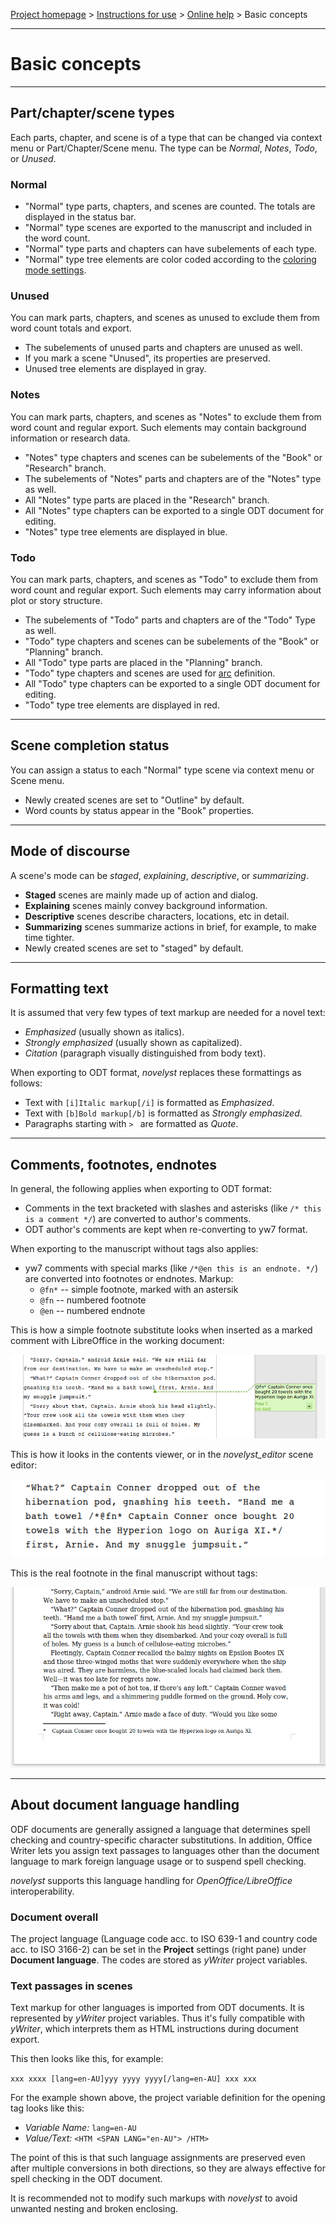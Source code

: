 [Project homepage](../index) > [Instructions for use](../usage) > [Online help](help) > Basic concepts

--- 

# Basic concepts

---

## Part/chapter/scene types

Each parts, chapter, and scene  is of a type that can be changed via context menu or Part/Chapter/Scene menu. 
The type can be *Normal*, *Notes*, *Todo*, or *Unused*.

### Normal

- "Normal" type parts, chapters, and scenes are counted. The totals are displayed in the status bar.
- "Normal" type scenes are exported to the manuscript and included in the word count. 
- "Normal" type parts and chapters can have subelements of each type. 
- "Normal" type tree elements are color coded according to the [coloring mode settings](tools_menu#coloring-mode).

### Unused

You can mark parts, chapters, and scenes as unused to exclude them from word count totals and export.

- The subelements of unused parts and chapters are unused as well.
- If you mark a scene "Unused", its properties are preserved. 
- Unused tree elements are displayed in gray.

### Notes

You can mark parts, chapters, and scenes as "Notes" to exclude them from word count and regular export. 
Such elements may contain background information or research data.

- "Notes" type chapters and scenes can be subelements of the "Book" or "Research" branch. 
- The subelements of "Notes" parts and chapters are of the "Notes" type as well.
- All "Notes" type parts are placed in the "Research" branch.
- All "Notes" type chapters can be exported to a single ODT document for editing.
- "Notes" type tree elements are displayed in blue.

### Todo

You can mark parts, chapters, and scenes as "Todo" to exclude them from word count and regular export. 
Such elements may carry information about plot or story structure.

- The subelements of "Todo" parts and chapters are of the "Todo" Type as well.
- "Todo" type chapters and scenes can be subelements of the "Book" or "Planning" branch.
- All "Todo" type parts are placed in the "Planning" branch.
- "Todo" type chapters and scenes are used for [arc](arcs) definition.
- All "Todo" type chapters can be exported to a single ODT document for editing.
- "Todo" type tree elements are displayed in red.

---

## Scene completion status

You can assign a status to each "Normal" type scene via context menu or Scene menu.

- Newly created scenes are set to "Outline" by default.
- Word counts by status appear in the "Book" properties.

---

## Mode of discourse

A scene's mode can be *staged*, *explaining*, *descriptive*, or *summarizing*.

- **Staged** scenes are mainly made up of action and dialog.
- **Explaining** scenes mainly convey background information.
- **Descriptive** scenes describe characters, locations, etc in detail.
- **Summarizing** scenes summarize actions in brief, for example, to make time tighter.
- Newly created scenes are set to "staged" by default.

---

## Formatting text

It is assumed that very few types of text markup are needed for a novel text:

- *Emphasized* (usually shown as italics).
- *Strongly emphasized* (usually shown as capitalized).
- *Citation* (paragraph visually distinguished from body text).

When exporting to ODT format, *novelyst* replaces these formattings as follows: 

- Text with `[i]Italic markup[/i]` is formatted as *Emphasized*.
- Text with `[b]Bold markup[/b]` is formatted as *Strongly emphasized*. 
- Paragraphs starting with `> ` are formatted as *Quote*.

---

## Comments, footnotes, endnotes

In general, the following applies when exporting to ODT format:

-   Comments in the text bracketed with slashes and asterisks (like
    `/* this is a comment */`) are converted to author's comments.
-   ODT author's comments are kept when re-converting to yw7 format. 

When exporting to the manuscript without tags also applies:

-   yw7 comments with special marks (like `/*@en this is an endnote. */`) 
    are converted into footnotes or endnotes. Markup:
    - `@fn*` -- simple footnote, marked with an astersik
    - `@fn` -- numbered footnote
    - `@en` -- numbered endnote   

This is how a simple footnote substitute looks when inserted as a marked comment with LibreOffice in the working document:

![Screenshot](../Screenshots/footnote01.png)

This is how it looks in the contents viewer, or in the *novelyst_editor* scene editor:

![Screenshot](../Screenshots/footnote03.png)

This is the real footnote in the final manuscript without tags:

![Screenshot](../Screenshots/footnote02.png)

---

## About document language handling

ODF documents are generally assigned a language that determines spell checking and country-specific character substitutions. In addition, Office Writer lets you assign text passages to languages other than the document language to mark foreign language usage or to suspend spell checking. 

*novelyst* supports this language handling for *OpenOffice/LibreOffice* interoperability.

### Document overall

The project language (Language code acc. to ISO 639-1 and country code acc. to ISO 3166-2) can be set in the **Project** settings (right pane) under **Document language**. The codes are stored as *yWriter* project variables. 

### Text passages in scenes

Text markup for other languages is imported from ODT documents. It is represented by *yWriter* project variables. Thus it's fully compatible with *yWriter*, which interprets them as HTML instructions during document export.

This then looks like this, for example:

`xxx xxxx [lang=en-AU]yyy yyyy yyyy[/lang=en-AU] xxx xxx` 

For the example shown above, the project variable definition for the opening tag looks like this: 

- *Variable Name:* `lang=en-AU` 
- *Value/Text:* `<HTM <SPAN LANG="en-AU"> /HTM>`

The point of this is that such language assignments are preserved even after multiple conversions in both directions, so they are always effective for spell checking in the ODT document.

It is recommended not to modify such markups with *novelyst* to avoid unwanted nesting and broken enclosing. 

